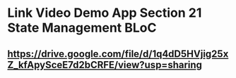# Link Video Demo App Section 21 State Management BLoC

## https://drive.google.com/file/d/1q4dD5HVjig25xZ_kfApySceE7d2bCRFE/view?usp=sharing 